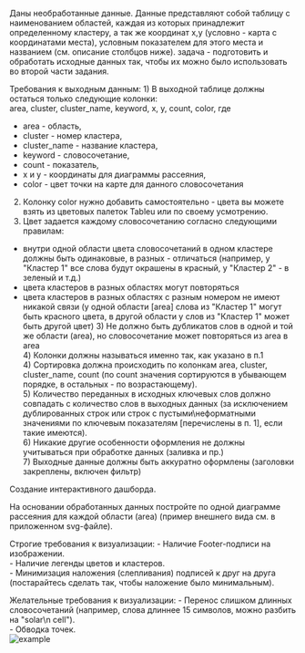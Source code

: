Даны необработанные данные. Данные представляют собой таблицу с наименованием областей, каждая из которых принадлежит 
определенному кластеру, а так же координат x,y (условно - карта с координатами места), условным показателем для этого места
и названием (см. описание столбцов ниже).
задача - подготовить и обработать исходные данных так, чтобы их можно было использовать во второй части задания.

Требования к выходным данным:
    1) В выходной таблице должны остаться только следующие колонки:  
area, cluster, cluster_name, keyword, x, y, count, color, где
*	 area - область,
*	 cluster - номер кластера,
*	 cluster_name - название кластера,
*	 keyword - словосочетание,
*	 count - показатель,
*	 x и y - координаты для диаграммы рассеяния,
*	 color - цвет точки на карте для данного словосочетания

2) Колонку color нужно добавить самостоятельно - цвета вы можете взять из цветовых палеток Tableu или по своему усмотрению.  
3) Цвет задается каждому словосочетанию согласно следующими правилам:  
*	внутри одной области цвета словосочетаний в одном кластере должны быть одинаковые, в разных - отличаться (например, у "Кластер 1" все слова будут окрашены в красный, у "Кластер 2" - в зеленый и т.д.)
*	цвета кластеров в разных областях могут повторяться
*	цвета кластеров в разных областях с разным номером не имеют никакой связи (у одной области [area] слова из "Кластер 1" могут быть красного цвета, в другой области у слов из "Кластер 1" может быть другой цвет)
    3) Не должно быть дубликатов слов в одной и той же области (area), но словосочетание может повторяться из area в area  
    4) Колонки должны называться именно так, как указано в п.1  
    4) Сортировка должна происходить по колонкам area, cluster, cluster_name, count (по count значения сортируются в убывающем порядке, в остальных - по возрастающему).  
    5) Количество переданных в исходных ключевых слов должно совпадать с количество слов в выходных данных (за исключением дублированных строк или строк с пустыми\неформатными значениями по ключевым показателям [перечислены в п. 1], если такие имеются).  
    6) Никакие другие особенности оформления не должны учитываться при обработке данных (заливка и пр.)  
    7) Выходные данные должны быть аккуратно оформлены (заголовки закреплены, включен фильтр)  

Создание интерактивного дашборда.

На основании обработанных данных постройте по одной диаграмме рассеяния для каждой области (area) (пример внешнего вида см. в приложенном svg-файле).

Строгие требования к визуализации:
    - Наличие Footer-подписи на изображении.  
    - Наличие легенды цветов и кластеров.  
    - Минимизация наложения (слепливания) подписей к друг на друга (постарайтесь сделать так, чтобы наложение было минимальным).  

Желательные требования к визуализации:
    - Перенос слишком длинных словосочетаний (например, слова длиннее 15 символов, можно разбить на "solar\n cell").  
    - Обводка точек.  
![example](https://github.com/nik4ok/PandasWork_and_InteractiveDashBoard-python-/assets/128252243/04929fa5-614b-4d38-be9f-d39310e2500a)
